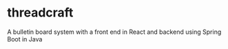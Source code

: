 # threadcraft
A bulletin board system with a front end in React and backend using Spring Boot in Java
